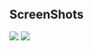 ## ScreenShots
<img src = "https://raw.githubusercontent.com/TanmayDaga/AndroidCourseZainFarhan/main/Photos%20for%20different%20Apps/Rehydration/Screenshot%202021-12-25%20at%209.39.17%20PM.png"/>
<img src = "https://raw.githubusercontent.com/TanmayDaga/AndroidCourseZainFarhan/main/Photos%20for%20different%20Apps/Rehydration/Screenshot%202021-12-27%20at%202.19.43%20PM.png"/>
